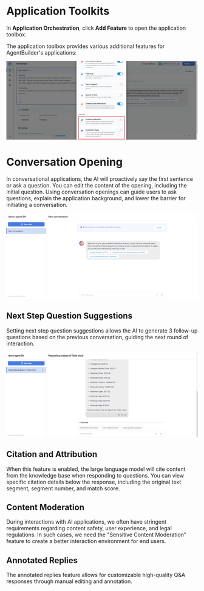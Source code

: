 # Application Toolkits

In **Application Orchestration**, click **Add Feature** to open the application toolbox.

The application toolbox provides various additional features for AgentBuilder's applications:

![app_toolbox](/Application_Orchestration/Application_Toolkits/images/app_toolbox.png)

# Conversation Opening

In conversational applications, the AI will proactively say the first sentence or ask a question. You can edit the content of the opening, including the initial question. Using conversation openings can guide users to ask questions, explain the application background, and lower the barrier for initiating a conversation.

![conversation_opening](/Application_Orchestration/Application_Toolkits/images/conversation_opening.png)

## Next Step Question Suggestions

Setting next step question suggestions allows the AI to generate 3 follow-up questions based on the previous conversation, guiding the next round of interaction.

![next_step_question](/Application_Orchestration/Application_Toolkits/images/next_step_question.png)

## Citation and Attribution
When this feature is enabled, the large language model will cite content from the knowledge base when responding to questions. You can view specific citation details below the response, including the original text segment, segment number, and match score.

## Content Moderation
During interactions with AI applications, we often have stringent requirements regarding content safety, user experience, and legal regulations. In such cases, we need the "Sensitive Content Moderation" feature to create a better interaction environment for end users.

## Annotated Replies
The annotated replies feature allows for customizable high-quality Q&A responses through manual editing and annotation.